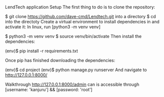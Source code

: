 

LendTech application
Setup
The first thing to do is to clone the repository:

$ git clone https://github.com/dave-cmd/Lendtech.git into a directory
$ cd into the directoty
Create a virtual environment to install dependencies in and activate it: 
In linux, run [python3 -m venv venv]

$ python3 -m venv venv
$ source venv/bin/activate
Then install the dependencies:

(env)$ pip install -r requirements.txt


Once pip has finished downloading the dependencies:

(env)$ cd project
(env)$ python manage.py runserver
And navigate to http://127.0.0.1:8000/



Walkthrough
http://127.0.0.1:8000/admin can is accessible through [username: 'kanjuru'] && [password: 'root']

